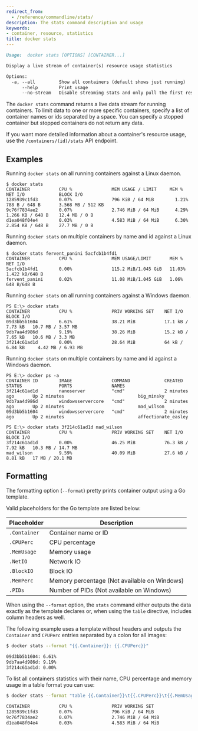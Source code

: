 ```yaml
---
redirect_from:
  - /reference/commandline/stats/
description: The stats command description and usage
keywords:
- container, resource, statistics
title: docker stats
---
```


```markdown
Usage:  docker stats [OPTIONS] [CONTAINER...]

Display a live stream of container(s) resource usage statistics

Options:
  -a, --all         Show all containers (default shows just running)
      --help        Print usage
      --no-stream   Disable streaming stats and only pull the first result
```

The `docker stats` command returns a live data stream for running containers. To limit data to one or more specific containers, specify a list of container names or ids separated by a space. You can specify a stopped container but stopped containers do not return any data.

If you want more detailed information about a container's resource usage, use the `/containers/(id)/stats` API endpoint.

## Examples

Running `docker stats` on all running containers against a Linux daemon.

    $ docker stats
    CONTAINER           CPU %               MEM USAGE / LIMIT     MEM %               NET I/O             BLOCK I/O
    1285939c1fd3        0.07%               796 KiB / 64 MiB        1.21%               788 B / 648 B       3.568 MB / 512 KB
    9c76f7834ae2        0.07%               2.746 MiB / 64 MiB      4.29%               1.266 KB / 648 B    12.4 MB / 0 B
    d1ea048f04e4        0.03%               4.583 MiB / 64 MiB      6.30%               2.854 KB / 648 B    27.7 MB / 0 B

Running `docker stats` on multiple containers by name and id against a Linux daemon.

    $ docker stats fervent_panini 5acfcb1b4fd1
    CONTAINER           CPU %               MEM USAGE/LIMIT       MEM %               NET I/O
    5acfcb1b4fd1        0.00%               115.2 MiB/1.045 GiB   11.03%              1.422 kB/648 B
    fervent_panini      0.02%               11.08 MiB/1.045 GiB   1.06%               648 B/648 B

Running `docker stats` on all running containers against a Windows daemon.

    PS E:\> docker stats
    CONTAINER           CPU %               PRIV WORKING SET    NET I/O             BLOCK I/O
    09d3bb5b1604        6.61%               38.21 MiB           17.1 kB / 7.73 kB   10.7 MB / 3.57 MB
    9db7aa4d986d        9.19%               38.26 MiB           15.2 kB / 7.65 kB   10.6 MB / 3.3 MB
    3f214c61ad1d        0.00%               28.64 MiB           64 kB / 6.84 kB     4.42 MB / 6.93 MB

Running `docker stats` on multiple containers by name and id against a Windows daemon.

    PS E:\> docker ps -a
    CONTAINER ID        IMAGE               COMMAND             CREATED             STATUS              PORTS               NAMES
    3f214c61ad1d        nanoserver          "cmd"               2 minutes ago       Up 2 minutes                            big_minsky
    9db7aa4d986d        windowsservercore   "cmd"               2 minutes ago       Up 2 minutes                            mad_wilson
    09d3bb5b1604        windowsservercore   "cmd"               2 minutes ago       Up 2 minutes                            affectionate_easley

    PS E:\> docker stats 3f214c61ad1d mad_wilson
    CONTAINER           CPU %               PRIV WORKING SET    NET I/O             BLOCK I/O
    3f214c61ad1d        0.00%               46.25 MiB           76.3 kB / 7.92 kB   10.3 MB / 14.7 MB
    mad_wilson          9.59%               40.09 MiB           27.6 kB / 8.81 kB   17 MB / 20.1 MB

## Formatting

The formatting option (`--format`) pretty prints container output
using a Go template.

Valid placeholders for the Go template are listed below:

Placeholder  | Description
------------ | --------------------------------------------
`.Container` | Container name or ID
`.CPUPerc`   | CPU percentage
`.MemUsage`  | Memory usage
`.NetIO`     | Network IO
`.BlockIO`   | Block IO
`.MemPerc`   | Memory percentage (Not available on Windows)
`.PIDs`      | Number of PIDs (Not available on Windows)


When using the `--format` option, the `stats` command either
outputs the data exactly as the template declares or, when using the
`table` directive, includes column headers as well.

The following example uses a template without headers and outputs the
`Container` and `CPUPerc` entries separated by a colon for all images:

```bash
$ docker stats --format "{{.Container}}: {{.CPUPerc}}"

09d3bb5b1604: 6.61%
9db7aa4d986d: 9.19%
3f214c61ad1d: 0.00%
```

To list all containers statistics with their name, CPU percentage and memory
usage in a table format you can use:

```bash
$ docker stats --format "table {{.Container}}\t{{.CPUPerc}}\t{{.MemUsage}}"

CONTAINER           CPU %               PRIV WORKING SET
1285939c1fd3        0.07%               796 KiB / 64 MiB
9c76f7834ae2        0.07%               2.746 MiB / 64 MiB
d1ea048f04e4        0.03%               4.583 MiB / 64 MiB
```
